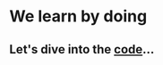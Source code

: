 # We learn by doing

## Let's dive into the [code](https://plnkr.co/edit/T09PovnqHGDqRyD5Z21H?p=preview)...
